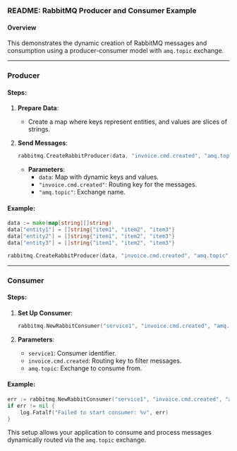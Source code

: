 ### README: RabbitMQ Producer and Consumer Example

#### Overview
This demonstrates the dynamic creation of RabbitMQ messages and consumption using a producer-consumer model with `amq.topic` exchange.

---

### **Producer**
#### Steps:
1. **Prepare Data**:
   - Create a map where keys represent entities, and values are slices of strings.

2. **Send Messages**:
   ```go
   rabbitmq.CreateRabbitProducer(data, "invoice.cmd.created", "amq.topic")
   ```
   - **Parameters**:
     - `data`: Map with dynamic keys and values.
     - `"invoice.cmd.created"`: Routing key for the messages.
     - `"amq.topic"`: Exchange name.

#### Example:
```go
data := make(map[string][]string)
data["entity1"] = []string{"item1", "item2", "item3"}
data["entity2"] = []string{"item1", "item2", "item3"}
data["entity3"] = []string{"item1", "item2", "item3"}

rabbitmq.CreateRabbitProducer(data, "invoice.cmd.created", "amq.topic")
```

---

### **Consumer**
#### Steps:
1. **Set Up Consumer**:
   ```go
   rabbitmq.NewRabbitConsumer("service1", "invoice.cmd.created", "amq.topic")
   ```

2. **Parameters**:
   - `service1`: Consumer identifier.
   - `invoice.cmd.created`: Routing key to filter messages.
   - `amq.topic`: Exchange to consume from.

#### Example:
```go
err := rabbitmq.NewRabbitConsumer("service1", "invoice.cmd.created", "amq.topic")
if err != nil {
    log.Fatalf("Failed to start consumer: %v", err)
}
```

This setup allows your application to consume and process messages dynamically routed via the `amq.topic` exchange.